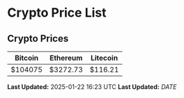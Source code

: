 # Crypto Price List

## Crypto Prices
| Bitcoin | Ethereum | Litecoin |
| ------- | -------- | -------- |
| $104075 | $3272.73 | $116.21 |
**Last Updated:** 2025-01-22 16:23 UTC
**Last Updated:** $DATE$
